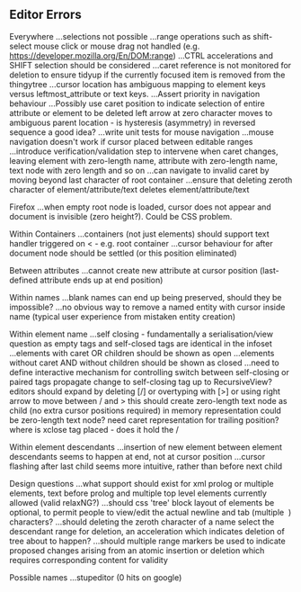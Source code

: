 Editor Errors
-------------

Everywhere
...selections not possible
	...range operations such as shift-select mouse click or mouse drag not handled (e.g. https://developer.mozilla.org/En/DOM:range)
	...CTRL accelerations and SHIFT selection should be considered
...caret reference is not monitored for deletion to ensure tidyup if the currently focused item is removed from the thingytree
...cursor location has ambiguous mapping to element keys versus leftmost_attribute or text keys. 
	...Assert priority in navigation behaviour
	...Possibly use caret position to indicate selection of entire attribute or element to be deleted
   left arrow at zero character moves to ambiguous parent location - is hysteresis (asymmetry) in reversed sequence a good idea?
...write unit tests for mouse navigation
...mouse navigation doesn't work if cursor placed between editable ranges
...introduce verification/validation step to intervene when caret changes, leaving element with zero-length name, attribute with zero-length name, text node with zero length and so on
...can navigate to invalid caret by moving beyond last character of root container
...ensure that deleting zeroth character of element/attribute/text deletes element/attribute/text

Firefox
...when empty root node is loaded, cursor does not appear and document is invisible (zero height?). Could be CSS problem.

Within Containers
...containers (not just elements) should support text handler triggered on < - e.g. root container
...cursor behaviour for after document node should be settled (or this position eliminated)

Between attributes
...cannot create new attribute at cursor position (last-defined attribute ends up at end position)

Within names
...blank names can end up being preserved, should they be impossible?
...no obvious way to remove a named entity with cursor inside name (typical user experience from mistaken entity creation)

Within element name 
...self closing - fundamentally a serialisation/view question as empty tags and self-closed tags are identical in the infoset
	...elements with caret OR children should be shown as open
	...elements without caret AND without children should be shown as closed 
	...need to define interactive mechanism for controlling switch between self-closing or paired tags
		propagate change to self-closing tag up to RecursiveView?
		editors should expand by deleting [/] or overtyping with [>] or using right arrow to move between / and >
		this should create zero-length text node as child (no extra cursor positions required) 
		in memory representation could be zero-length text node?
		need caret representation for trailing position?
		where is xclose tag placed - does it hold the /  

Within element descendants
...insertion of new element between element descendants seems to happen at end, not at cursor position
...cursor flashing after last child seems more intuitive, rather than before next child

Design questions
...what support should exist for xml prolog or multiple elements, text before prolog and multiple top level elements currently allowed (valid relaxNG?) 
...should css 'tree' block layout of elements be optional, to permit people to view/edit the actual newline and tab (multiple &nbsp;) characters?
...should deleting the zeroth character of a name select the descendant range for deletion, an acceleration which indicates deletion of tree about to happen?
...should multiple range markers be used to indicate proposed changes arising from an atomic insertion or deletion which requires corresponding content for validity

Possible names
...stupeditor (0 hits on google)
